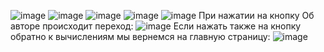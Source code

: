 ![image](https://github.com/Phobos-Duck/lab3-flask/assets/161325120/b7a45f67-a276-4879-af2f-7b4c0b470ab9)
![image](https://github.com/Phobos-Duck/lab3-flask/assets/161325120/aa04627d-e843-4697-9700-4b07360b9cad)
![image](https://github.com/Phobos-Duck/lab3-flask/assets/161325120/68789847-81cb-4bc5-bf46-3a6d2fe5e32a)
![image](https://github.com/Phobos-Duck/lab3-flask/assets/161325120/d5f3b4ac-b0cb-4df1-915e-ef566bd5ec55)
![image](https://github.com/Phobos-Duck/lab3-flask/assets/161325120/2944c305-a20c-4613-ba87-c1c9cee13862)
При нажатии на кнопку Об авторе происходит переход:
![image](https://github.com/Phobos-Duck/lab3-flask/assets/161325120/37a62317-1c8e-425f-8485-469b85b70ede)
Если нажать также на кнопку обратно к вычислениям мы вернемся на главную страницу:
![image](https://github.com/Phobos-Duck/lab3-flask/assets/161325120/8973b232-ef46-4bb3-9413-1f1ef2563a92)


